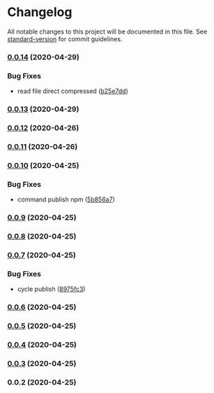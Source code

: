 # Changelog

All notable changes to this project will be documented in this file. See [standard-version](https://github.com/conventional-changelog/standard-version) for commit guidelines.

### [0.0.14](https://github.com/sprabowo/lafzi.js/compare/v0.0.12...v0.0.14) (2020-04-29)


### Bug Fixes

* read file direct compressed ([b25e7dd](https://github.com/sprabowo/lafzi.js/commit/b25e7dd7e56b687669104870982a9068eac80248))

### [0.0.13](https://github.com/sprabowo/lafzi.js/compare/v0.0.12...v0.0.13) (2020-04-29)

### [0.0.12](https://github.com/sprabowo/lafzi.js/compare/v0.0.11...v0.0.12) (2020-04-26)

### [0.0.11](https://github.com/sprabowo/lafzi.js/compare/v0.0.10...v0.0.11) (2020-04-26)

### [0.0.10](https://github.com/sprabowo/lafzi.js/compare/v0.0.9...v0.0.10) (2020-04-25)


### Bug Fixes

* command publish npm ([5b856a7](https://github.com/sprabowo/lafzi.js/commit/5b856a72fdfb0fc7898c8931cf03b211adefc02c))

### [0.0.9](https://github.com/sprabowo/lafzi.js/compare/v0.0.8...v0.0.9) (2020-04-25)

### [0.0.8](https://github.com/sprabowo/lafzi.js/compare/v0.0.7...v0.0.8) (2020-04-25)

### [0.0.7](https://github.com/sprabowo/lafzi.js/compare/v0.0.6...v0.0.7) (2020-04-25)


### Bug Fixes

* cycle publish ([8975fc3](https://github.com/sprabowo/lafzi.js/commit/8975fc34dee685cf323378bfb88b9598fc090c4a))

### [0.0.6](https://github.com/sprabowo/lafzi.js/compare/v0.0.5...v0.0.6) (2020-04-25)

### [0.0.5](https://github.com/sprabowo/lafzi.js/compare/v0.0.4...v0.0.5) (2020-04-25)

### [0.0.4](https://github.com/sprabowo/lafzi.js/compare/v0.0.3...v0.0.4) (2020-04-25)

### [0.0.3](https://github.com/sprabowo/lafzi.js/compare/v0.0.2...v0.0.3) (2020-04-25)

### 0.0.2 (2020-04-25)
